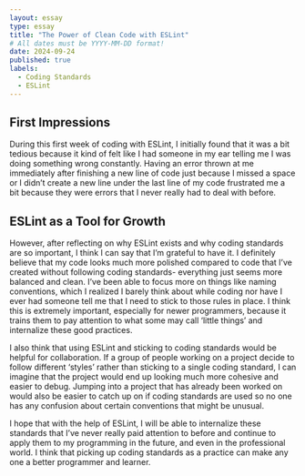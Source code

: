 ```yaml
---
layout: essay
type: essay
title: "The Power of Clean Code with ESLint"
# All dates must be YYYY-MM-DD format!
date: 2024-09-24
published: true
labels:
  - Coding Standards
  - ESLint
---
```

## First Impressions
During this first week of coding with ESLint, I initially found that it was a bit tedious because it kind of felt like I had someone in my ear telling me I was doing something wrong constantly. Having an error thrown at me immediately after finishing a new line of code just because I missed a space or I didn’t create a new line under the last line of my code frustrated me a bit because they were errors that I never really had to deal with before. 

## ESLint as a Tool for Growth
However, after reflecting on why ESLint exists and why coding standards are so important, I think I can say that I’m grateful to have it. I definitely believe that my code looks much more polished compared to code that I’ve created without following coding standards- everything just seems more balanced and clean. I’ve been able to focus more on things like naming conventions, which I realized I barely think about while coding nor have I ever had someone tell me that I need to stick to those rules in place. I think this is extremely important, especially for newer programmers, because it trains them to pay attention to what some may call ‘little things’ and internalize these good practices. 

I also think that using ESLint and sticking to coding standards would be helpful for collaboration. If a group of people working on a project decide to follow different ‘styles’ rather than sticking to a single coding standard, I can imagine that the project would end up looking much more cohesive and easier to debug. Jumping into a project that has already been worked on would also be easier to catch up on if coding standards are used so no one has any confusion about certain conventions that might be unusual. 

I hope that with the help of ESLint, I will be able to internalize these standards that I’ve never really paid attention to before and continue to apply them to my programming in the future, and even in the professional world. I think that picking up coding standards as a practice can make any one a better programmer and learner.


